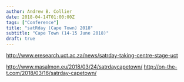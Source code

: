 ```yaml
---
author: Andrew B. Collier
date: 2018-04-14T01:00:00Z
tags: ["Conference"]
title: "satRday (Cape Town) 2018"
subtitle: "Cape Town (14-15 June 2018)"
draft: true
---
```


http://www.eresearch.uct.ac.za/news/satrday-taking-centre-stage-uct

http://www.masalmon.eu/2018/03/24/satrdaycapetown/
http://on-the-t.com/2018/03/16/satrday-capetown/